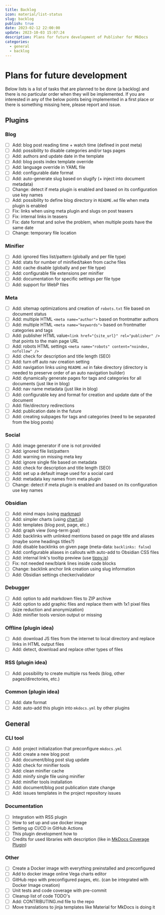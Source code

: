 ```yaml
---
title: Backlog
icon: material/list-status
slug: backlog
publish: true
date: 2023-02-12 22:00:00
update: 2023-10-03 15:07:24
description: Plans for future development of Publisher for MkDocs
categories:
  - general
  - backlog
---
```


# Plans for future development

Below lists is a list of tasks that are planned to be done (a backlog) and there is no particular order when they will be implemented. If you are interested in any of the below points being implemented in a first place or there is something missing here, please report and issue.

## Plugins

### Blog

- [ ] Add: blog post reading time + watch time (defined in post meta)
- [ ] Add: possibility to disable categories and/or tags pages
- [ ] Add: authors and update date in the template
- [ ] Add: blog posts index template override
- [ ] Add: language override in YAML file
- [ ] Add: configurable date format
- [ ] Add: auto-generate slug based on slugify (+ inject into document metadata)
- [ ] Change: detect if meta plugin is enabled and based on its configuration use key names
- [ ] Add: possibility to define blog directory in `README.md` file when meta plugin is enabled
- [ ] Fix: links when using meta plugin and slugs on post teasers
- [ ] Fix: internal links in teasers
- [ ] Fix: date format and solve the problem, when multiple posts have the same date
- [ ] Change: temporary file location

### Minifier

- [ ] Add: ignored files list/pattern (globally and per file type)
- [ ] Add: stats for number of minified/taken from cache files
- [ ] Add: cache disable (globally and per file type)
- [ ] Add: configurable file extensions per minifier
- [ ] Add: documentation for specific settings per file type
- [ ] Add: support for WebP files

### Meta

- [ ] Add: sitemap optimizations and creation of `robots.txt` file based on document status
- [ ] Add: multiple HTML `<meta name="author">` based on frontmatter authors
- [ ] Add: multiple HTML `<meta name="keywords">` based on frontmatter categories and tags
- [ ] Add: publisher HTML value`<link href="{site_url}" rel="publisher" />` that points to the main page URL
- [ ] Add: robots HTML settings `<meta name="robots" content="noindex, nofollow" />`
- [ ] Add: check for description and title length (SEO)
- [ ] Add: turn off auto nav creation setting
- [ ] Add: navigation links using `README.md` in fake directory (directory is needed to preserve order of an auto navigation builder)
- [ ] Add: dynamically generate pages for tags and categories for all documents (just like in blog)
- [ ] Add: nav name metadata (just like in blog)
- [ ] Add: configurable key and format for creation and update date of the document
- [ ] Add: file/directory redirections
- [ ] Add: publication date in the future
- [ ] Add: creating subpages for tags and categories (need to be separated from the blog posts)

### Social

- [ ] Add: image generator if one is not provided
- [ ] Add: ignored file list/pattern
- [ ] Add: warning on missing meta key
- [ ] Add: ignore single file based on metadata
- [ ] Add: check for description and title length (SEO)
- [ ] Add: set up a default image used for a social card
- [ ] Add: metadata key names from meta plugin
- [ ] Change: detect if meta plugin is enabled and based on its configuration use key names

### Obsidian

- [ ] Add: mind maps (using [markmap](https://markmap.js.org/docs/markmap))
- [ ] Add: simpler charts (using [chart.js](https://www.chartjs.org/docs/latest/samples/bar/border-radius.html))
- [ ] Add: templates (blog post, page, etc.)
- [ ] Add: graph view (long-term goal)
- [ ] Add: backlinks with unlinked mentions based on page title and aliases (maybe some headings titles?)
- [ ] Add: disable backlinks on given page (meta-data: `backlinks: false`)
- [ ] Add: configurable aliases in callouts with auto-add to Obsidian CSS files
- [ ] Add: internal link's tooltip preview (use [tippy.js](https://atomiks.github.io/tippyjs/))
- [ ] Fix: not needed new/blank lines inside code blocks
- [ ] Change: backlink anchor link creation using slug information
- [ ] Add: Obsidian settings checker/validator

### Debugger

- [ ] Add: option to add markdown files to ZIP archive
- [ ] Add: option to add graphic files and replace them with 1x1 pixel files (size reduction and anonymization)
- [ ] Add: minifier tools version output or missing

### Offline (plugin idea)

- [ ] Add: download JS files from the internet to local directory and replace links in HTML output files
- [ ] Add: detect, download and replace other types of files

### RSS (plugin idea)

- [ ] Add: possibility to create multiple rss feeds (blog, other pages/directories, etc.)

### Common (plugin idea)

- [ ] Add: date format
- [ ] Add: auto-add this plugin into `mkdocs.yml` by other plugins

## General

### CLI tool

- [ ] Add: project initialization that preconfigure `mkdocs.yml`
- [ ] Add: create a new blog post
- [ ] Add: document/blog post slug update
- [ ] Add: check for minifier tools
- [ ] Add: clean minifier cache
- [ ] Add: minify single file using minifier
- [ ] Add: minifier tools installation
- [ ] Add: document/blog post publication state change
- [ ] Add: issues templates in the project repository issues

### Documentation

- [ ] Integration with RSS plugin
- [ ] How to set up and use docker image
- [ ] Setting up CI/CD in GitHub Actions
- [ ] This plugin development how to
- [ ] Credits for used libraries with description (like in [MkDocs Coverage Plugin](https://pawamoy.github.io/mkdocs-coverage/credits/))

### Other

 - [ ] Create a Docker image with everything preinstalled and preconfigured
 - [ ] Add to docker image online Vega charts editor
 - [ ] GitHub repo with preconfigured pages, etc. (can be integrated with Docker Image creation)
 - [ ] Unit tests and code coverage with pre-commit
 - [ ] Cleanup list of code TODO's
 - [ ] Add: CONTRIBUTING.md file to the repo
 - [ ] Move translations to jinja templates like Material for MkDocs is doing it
